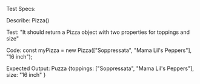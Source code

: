 Test Specs:

Describe: Pizza()

Test: "It should return a Pizza object with two properties for toppings and size"

Code: const myPizza = new Pizza(["Soppressata", "Mama Lil's Peppers"], "16 inch");

Expected Output: Puzza {toppings: ["Soppressata", "Mama Lil's Peppers"], size: "16 inch" }